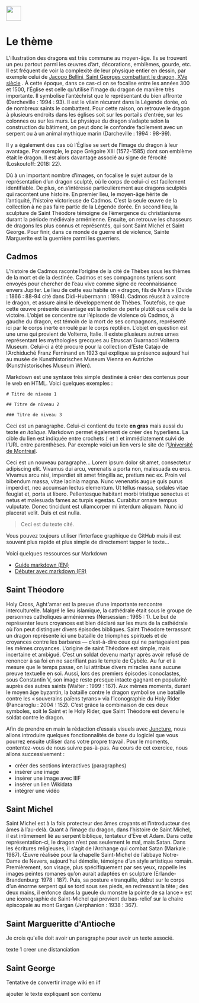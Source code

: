 <a href="https://juncture-digital.org"><img src="https://raw.githubusercontent.com/digitalArtHistory/recits-numeriques/main/images/btn_juncture.svg" style="height:40px"></a>

<param ve-config 
       title="Le dragon des légendes" 
       banner="/images/ViennaDioscoridesFolio483vBirds.jpg" 
       layout="vertical">

# Le thème

L’illustration des dragons est très commune au moyen-âge. Ils se trouvent un peu partout parmi les œuvres d’art, décorations, emblèmes, gourde, etc. Il est fréquent de voir la complexité de leur physique entier en dessin, par exemple celui de [Jacopo Bellini, Saint Georges combattant le dragon, XVe siècle](https://collections.louvre.fr/en/ark:/53355/cl020113220) . À cette époque, dans ce cas-ci on se focalise entre les années 300 et 1500, l’Église est celle qu’utilise l’image du dragon de manière très importante. Il symbolise l’antéchrist que le représentant du bien affronte (Darcheville : 1994 : 93). Il est le vilain récurant dans la Légende dorée, où de nombreux saints le combattent. Pour cette raison, on retrouve le dragon à plusieurs endroits dans les églises soit sur les portails d’entrée, sur les colonnes ou sur les murs. Le physique du dragon s’adapte selon la construction du bâtiment, on peut donc le confondre facilement avec un serpent ou à un animal mythique marin (Darcheville : 1994 : 98-99). 

Il y a également des cas où l’Église se sert de l’image du dragon à leur avantage. Par exemple, le pape Grégoire XIII (1572-1585) dont son emblème était le dragon. Il est alors davantage associé au signe de férocité (Loskoutoff: 2018: 22).

Dû à un important nombre d’images, on focalise le sujet autour de la représentation d’un dragon sculpté, où le corps de celui-ci est facilement identifiable. De plus, on s’intéresse particulièrement aux dragons sculptés qui racontent une histoire. En premier lieu, le moyen-âge hérite de l’antiquité, l’histoire victorieuse de Cadmos. C’est la seule œuvre de la collection à ne pas faire partie de la Légende dorée. En second lieu, la sculpture de Saint Théodore témoigne de l’émergence du christianisme durant la période médiévale arménienne. Ensuite, on retrouve les chasseurs de dragons les plus connus et représentés, qui sont Saint Michel et Saint George. Pour finir, dans ce monde de guerre et de violence, Sainte Marguerite est la guerrière parmi les guerriers.



## Cadmos

L’histoire de Cadmos raconte l’origine de la cité de Thèbes sous les thèmes de la mort et de la destinée. Cadmos et ses compagnons tyriens sont envoyés pour chercher de l’eau vive comme signe de reconnaissance envers Jupiter. Le lieu de cette eau habite un « dragon, fils de Mars » (Ovide : 1866 : 88-94 cité dans Didi-Hubermann : 1994). Cadmos réussit à vaincre le dragon, et assure ainsi le développement de Thèbes. Toutefois, ce que cette œuvre présente davantage est la notion de perte plutôt que celle de la victoire. L’objet se concentre sur l’épisode de violence où Cadmos, à gauche du dragon, est témoin de la mort de ses compagnons, représenté ici par le corps inerte enroulé par le corps reptilien. 
L’objet en question est une urne qui provient de Volterra, Italie. Il existe plusieurs autres urnes représentant les mythologies grecques au Etruscan Guarnacci Volterra Museum. Celui-ci a été procuré pour la collection d’Este Catajo de l’Archiduché Franz Ferninand en 1923 qui explique sa présence aujourd’hui au musée de Kunsthistorisches Museum Vienna en Autriche (Kunsthistorisches Museum Wien). 

Markdown est une syntaxe très simple destinée à créer des contenus pour le web en HTML. Voici quelques exemples :

```
# Titre de niveau 1

## Titre de niveau 2

### Titre de niveau 3
```



Ceci est un paragraphe. Celui-ci contient du texte **en gras** mais aussi du texte *en italique*. Markdown permet également de créer des hyperliens. La cible du lien est indiquée entre crochets `[` et `]` et immédiatement suivi de l’URL entre parenthèses. Par exemple voici un lien vers le site de l’[Université de Montréal](http://www.umontreal.ca).

Ceci est un nouveau paragraphe...  Lorem ipsum dolor sit amet, consectetur adipiscing elit. Vivamus dui arcu, venenatis a porta non, malesuada eu eros. Vivamus arcu nisi, imperdiet sit amet fringilla ac, pretium nec ex. Proin vel bibendum massa, vitae lacinia magna. Nunc venenatis augue quis purus imperdiet, nec accumsan lectus elementum. Ut tellus massa, sodales vitae feugiat et, porta ut libero. Pellentesque habitant morbi tristique senectus et netus et malesuada fames ac turpis egestas. Curabitur ornare tempus vulputate. Donec tincidunt est ullamcorper mi interdum aliquam. Nunc id placerat velit. Duis et est nulla. 

> Ceci est du texte cité.

Vous pouvez toujours utiliser l’interface graphique de GitHub mais il est souvent plus rapide et plus simple de directement tapper le texte...

Voici quelques ressources sur Markdown
- [Guide markdown (EN)](https://docs.github.com/en/get-started/writing-on-github/getting-started-with-writing-and-formatting-on-github/basic-writing-and-formatting-syntax)
- [Débuter avec markdown (FR)](https://programminghistorian.org/fr/lecons/debuter-avec-markdown)

<param ve-graphic
 url= "https://github.com/digitalArtHistory/recits-numeriques/blob/main/10/ANSA_I_1045_a_01.jpg?raw=true"
 titre="La Bataille de Cadmos et le dragon"/>


## Saint Théodore

Holy Cross, Aght'amar est la preuve d’une importante rencontre interculturelle. Malgré le lieu islamique, la cathédrale était sous le groupe de personnes catholiques arméniennes (Nersessian : 1965 : 1). Le but de représenter leurs croyances est bien déclaré sur les murs de la cathédrale où l’on peut distinguer divers épisodes bibliques. Saint Théodore terrassant un dragon représente ici une bataille de triomphes spirituels et de croyances contre les barbares — c’est-à-dire ceux qui ne partageaient pas les mêmes croyances.
L’origine de saint Théodore est simple, mais incertaine et ambiguë. C’est un soldat devenu martyr après avoir refusé de renoncer à sa foi en ne sacrifiant pas le temple de Cybèle. Au fur et à mesure que le temps passe, on lui attribue divers miracles sans aucune preuve textuelle en soi. Aussi, lors des premiers épisodes iconoclastes, sous Constantin V, son image reste presque intacte gagnant en popularité auprès des autres saints (Walter : 1999 : 167). Aux mêmes moments, durant le moyen âge byzantin, la bataille contre le dragon symbolise une bataille contre les « souverains païens tyrans » via l’iconographie du Holy Rider (Pancaroglu : 2004 : 152). C’est grâce la combinaison de ces deux symboles, soit le Saint et le Holy Rider, que Saint Théodore est devenu le soldat contre le dragon. 

Afin de prendre en main la rédaction d’essais visuels avec [Juncture](https://juncture-digital.org/), nous allons introduire quelques fonctionnalités de base du logiciel que vous pourrez ensuite utiliser dans votre propre travail. Pour le moments, contentez-vous de nous suivre pas-à-pas. Au cours de cet exercice, nous allons successivement :
- créer des sections interactives (paragraphes)                                                    
- insérer une image
- insérer une image avec IIIF
- insérer un lien Wikidata
- intégrer une vidéo


## Saint Michel

Saint Michel est à la fois protecteur des âmes croyants et l’introducteur des âmes à l’au-delà. Quant à l’image du dragon, dans l’histoire de Saint Michel, il est intimement lié au serpent biblique, tentateur d’Ève et Adam. Dans cette représentation-ci, le dragon n’est pas seulement le mal, mais Satan. Dans les écritures religieuses, il s’agit de l’Archange qui combat Satan (Markale : 1987).
Œuvre réalisée pour la chapelle Saint-Michel de l’abbaye Notre-Dame de Nevers, aujourd’hui démolie, témoigne d’un style artistique romain. Premièrement, son visage, plus spécifiquement par ses yeux, rappelle les images peintes romanes qu’on aurait adaptées en sculpture (Erlande-Brandenburg: 1978 : 187). Puis, sa posture « tranquille, début sur le corps d’un énorme serpent qui se tord sous ses pieds, en redressant la tête ; des deux mains, il enfonce dans la gueule du monstre la pointe de sa lance » est une iconographie de Saint-Michel qui provient du bas-relief sur la chaire épiscopale au mont Gargan (Jerphanion : 1938 : 367).
<param ve-image
       url="https://github.com/digitalArtHistory/recits-numeriques/blob/main/10/0000328220_OG.JPG?raw=true"
       titre="Partie centrale d'un tympan: Saint Michel terrassant le dragon"/>

## Saint Margueritte d'Antioche
Je crois qu'elle doit avoir un paragraphe pour avoir un texte associé.
<param ve-image
    url="https://images.metmuseum.org/CRDImages/md/original/DP144443.jpg"/>
texte 1
creer une distanciation


## Saint George
Tentative de convertir image wiki en iif
<param ve-image
    manifest="https://wd-image-positions.toolforge.org/iiif/Q10661353/P18/manifest.json"/>
ajouter le texte expliquant son contenu
